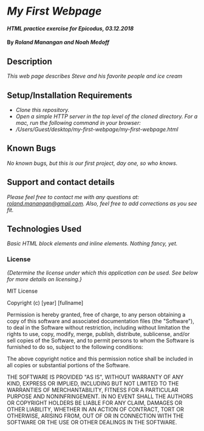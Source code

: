 # _My First Webpage_

#### _HTML practice exercise for Epicodus, 03.12.2018_

#### By _**Roland Manangan and Noah Medoff**_

## Description

_This web page describes Steve and his favorite people and ice cream_

## Setup/Installation Requirements

* _Clone this repository._
* _Open a simple HTTP server in the top level of the cloned directory. For a mac, run the following command in your browser:_
* _/Users/Guest/desktop/my-first-webpage/my-first-webpage.html_

## Known Bugs

_No known bugs, but this is our first project, day one, so who knows._

## Support and contact details

_Please feel free to contact me with any questions at: roland.manangan@gmail.com. Also, feel free to add corrections as you see fit._

## Technologies Used

_Basic HTML block elements and inline elements. Nothing fancy, yet._

### License

*{Determine the license under which this application can be used.  See below for more details on licensing.}*

MIT License

Copyright (c) [year] [fullname]

Permission is hereby granted, free of charge, to any person obtaining a copy
of this software and associated documentation files (the "Software"), to deal
in the Software without restriction, including without limitation the rights
to use, copy, modify, merge, publish, distribute, sublicense, and/or sell
copies of the Software, and to permit persons to whom the Software is
furnished to do so, subject to the following conditions:

The above copyright notice and this permission notice shall be included in all
copies or substantial portions of the Software.

THE SOFTWARE IS PROVIDED "AS IS", WITHOUT WARRANTY OF ANY KIND, EXPRESS OR
IMPLIED, INCLUDING BUT NOT LIMITED TO THE WARRANTIES OF MERCHANTABILITY,
FITNESS FOR A PARTICULAR PURPOSE AND NONINFRINGEMENT. IN NO EVENT SHALL THE
AUTHORS OR COPYRIGHT HOLDERS BE LIABLE FOR ANY CLAIM, DAMAGES OR OTHER
LIABILITY, WHETHER IN AN ACTION OF CONTRACT, TORT OR OTHERWISE, ARISING FROM,
OUT OF OR IN CONNECTION WITH THE SOFTWARE OR THE USE OR OTHER DEALINGS IN THE
SOFTWARE.
